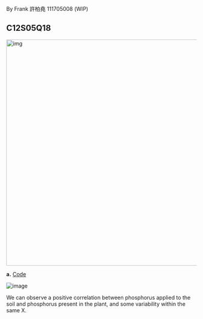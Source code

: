 By Frank 許柏堯 111705008 (WIP)
## C12S05Q18
<img width="600" alt="img" src=https://github.com/user-attachments/assets/ae6537c1-951e-48e6-a8c2-28da615d9dfb/>

**a.**
[Code](https://colab.research.google.com/drive/1T_WxMZXH9CYbe7u58Rf_r-Eb6VBs2W0d?usp=sharing)

![image](https://github.com/user-attachments/assets/54efc361-5fac-4fe7-8cf6-621d8c156613)

We can observe a positive correlation between phosphorus applied to the soil and phosphorus present in the plant, and some variability within the same X.

